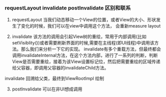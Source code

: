 ### requestLayout invalidate postInvalidate 区别和联系



1. requestLayout
当我们动态移动一个View的位置，或者View的大小、形状发生了变化的时候，我们可以在view中调用这个方法，
 会重新measure layout
 
2. invalidate 
 该方法的调用会引起View树的重绘，常用于内部调用(比如 setVisiblity())或者需要刷新界面的时候,需要在主线程(即UI线程)中调用该方法。那么我们来分析一下它的实现。 
 invalidate有多个重载方法，但最终都会调用invalidateInternal方法，在这个方法内部，进行了一系列的判断，判断View是否需要重绘，接着为该View设置标记位，然后把需要重绘的区域传递给父容器，即调用父容器的invalidateChild方法。 
 
 invalidate 回溯给父类，最终到ViewRootImpl 绘制
 
3. postInvalidate 可以在非UI想成调用
 
